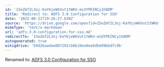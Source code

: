 ```yaml
---
id: '15eZmf2L3oj-KaYbjeWGVut1tWKU-miUYPKINCy1h8DM'
title: 'Redirect to: ADFS 3.0 Configuration for SSO'
date: '2022-08-21T19:26:27.638Z'
source: 'https://drive.google.com/open?id=15eZmf2L3oj-KaYbjeWGVut1tWKU-miUYPKINCy1h8DM'
mimeType: 'text/x-markdown'
url: 'adfs-3.0-configuration-for-sso.md'
redirectTo: '15eZmf2L3oj-KaYbjeWGVut1tWKU-miUYPKINCy1h8DM'
autogenerated: true
wikigdrive: 'b9d2baadae607292cb6b10ea9eebdbdd9bbdfc9b'
---
```

Renamed to: [ADFS 3.0 Configuration for SSO](adfs-3.0-configuration-for-sso.md)
